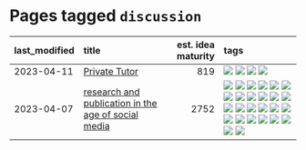 # Pages tagged `discussion`

|last_modified|title|est. idea maturity|tags
|:---|:---|---:|:---|
|2023-04-11|[Private Tutor](../private_tutor.md)|819|[![](https://img.shields.io/badge/tag-ai-99b5f2)](../tags/ai.md) [![](https://img.shields.io/badge/tag-discussion-d46ff4)](../tags/discussion.md) [![](https://img.shields.io/badge/tag-education-cc5ed7)](../tags/education.md) [![](https://img.shields.io/badge/tag-startup-faa2fc)](../tags/startup.md)|
|2023-04-07|[research and publication in the age of social media](../research-and-social.md)|2752|[![](https://img.shields.io/badge/tag-arxiv-6a13a1)](../tags/arxiv.md) [![](https://img.shields.io/badge/tag-citation-7fafe1)](../tags/citation.md) [![](https://img.shields.io/badge/tag-corrections-7385b0)](../tags/corrections.md) [![](https://img.shields.io/badge/tag-credit-539c8)](../tags/credit.md) [![](https://img.shields.io/badge/tag-curation-b61d4d)](../tags/curation.md) [![](https://img.shields.io/badge/tag-discoverability-b4bfb)](../tags/discoverability.md) [![](https://img.shields.io/badge/tag-discussion-d46ff4)](../tags/discussion.md) [![](https://img.shields.io/badge/tag-feed-1fc7b)](../tags/feed.md) [![](https://img.shields.io/badge/tag-git-db71cb)](../tags/git.md) [![](https://img.shields.io/badge/tag-git-db71cb)](../tags/git.md) [![](https://img.shields.io/badge/tag-historyofscience-17673)](../tags/historyofscience.md) [![](https://img.shields.io/badge/tag-mastodon-a7221f)](../tags/mastodon.md) [![](https://img.shields.io/badge/tag-openreview-b0d845)](../tags/openreview.md) [![](https://img.shields.io/badge/tag-paperswithcode-6ee5de)](../tags/paperswithcode.md) [![](https://img.shields.io/badge/tag-platform-48b79f)](../tags/platform.md) [![](https://img.shields.io/badge/tag-publication-43d799)](../tags/publication.md) [![](https://img.shields.io/badge/tag-reproducibility-5aa8d1)](../tags/reproducibility.md) [![](https://img.shields.io/badge/tag-research-c34d1)](../tags/research.md) [![](https://img.shields.io/badge/tag-retractions-87ec15)](../tags/retractions.md) [![](https://img.shields.io/badge/tag-search-3ed1c7)](../tags/search.md) [![](https://img.shields.io/badge/tag-socialmedia-57146)](../tags/socialmedia.md) [![](https://img.shields.io/badge/tag-stackoverflow-4b28a8)](../tags/stackoverflow.md) [![](https://img.shields.io/badge/tag-subscription-795a7e)](../tags/subscription.md) [![](https://img.shields.io/badge/tag-transparency-8b3cb7)](../tags/transparency.md) [![](https://img.shields.io/badge/tag-twitter-b5656)](../tags/twitter.md) [![](https://img.shields.io/badge/tag-validation-28da35)](../tags/validation.md)|